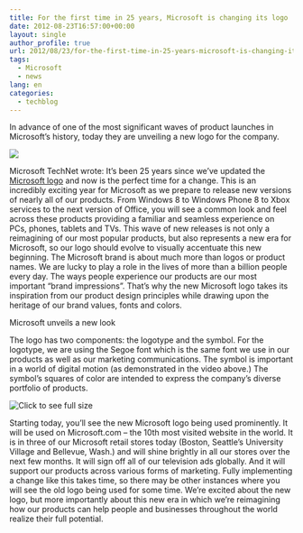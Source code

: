 ```yaml
---
title: For the first time in 25 years, Microsoft is changing its logo
date: 2012-08-23T16:57:00+00:00
layout: single
author_profile: true
url: 2012/08/23/for-the-first-time-in-25-years-microsoft-is-changing-its-logo/
tags:
  - Microsoft
  - news
lang: en
categories: 
  - techblog
---
```

In advance of one of the most significant waves of product launches in Microsoft’s history, today they are unveiling a new logo for the company.

![](http://lh4.ggpht.com/--_cksqeecJ4/UDZZzGm5swI/AAAAAAAAHLY/ErI18r7tlUU/s1600-h/4162.Microsoft_Logo-for-screen.jpg-450x0%25255B3%25255D.jpg)

Microsoft TechNet wrote: It’s been 25 years since we’ve updated the [Microsoft logo](http://www.microsoft.com/en-us/news/imagegallery/logos/logoguidelines.aspx) and now is the perfect time for a change. This is an incredibly exciting year for Microsoft as we prepare to release new versions of nearly all of our products. From Windows 8 to Windows Phone 8 to Xbox services to the next version of Office, you will see a common look and feel across these products providing a familiar and seamless experience on PCs, phones, tablets and TVs. This wave of new releases is not only a reimagining of our most popular products, but also represents a new era for Microsoft, so our logo should evolve to visually accentuate this new beginning. The Microsoft brand is about much more than logos or product names. We are lucky to play a role in the lives of more than a billion people every day. The ways people experience our products are our most important “brand impressions”. That’s why the new Microsoft logo takes its inspiration from our product design principles while drawing upon the heritage of our brand values, fonts and colors.

Microsoft unveils a new look

The logo has two components: the logotype and the symbol. For the logotype, we are using the Segoe font which is the same font we use in our products as well as our marketing communications. The symbol is important in a world of digital motion (as demonstrated in the video above.) The symbol’s squares of color are intended to express the company’s diverse portfolio of products. 

![Click to see full size](http://lh5.ggpht.com/-WhY6DKaKsdY/UDZZ5LICp_I/AAAAAAAAHLo/rztcU8bB3P8/s1600-h/0815.Microsoft_Logo_breakdown-for-screen%25255B4%25255D.jpg)

Starting today, you’ll see the new Microsoft logo being used prominently. It will be used on Microsoft.com – the 10th most visited website in the world. It is in three of our Microsoft retail stores today (Boston, Seattle’s University Village and Bellevue, Wash.) and will shine brightly in all our stores over the next few months. It will sign off all of our television ads globally. And it will support our products across various forms of marketing. Fully implementing a change like this takes time, so there may be other instances where you will see the old logo being used for some time. We’re excited about the new logo, but more importantly about this new era in which we’re reimagining how our products can help people and businesses throughout the world realize their full potential.
